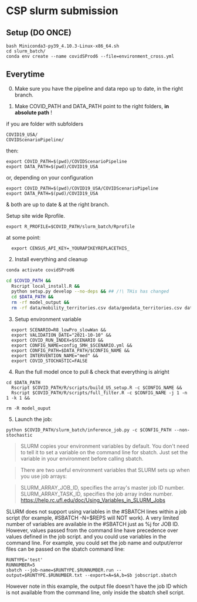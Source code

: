 # CSP slurm submission

## Setup (DO ONCE)

```
bash Miniconda3-py39_4.10.3-Linux-x86_64.sh
cd slurm_batch/
conda env create --name covidSProd6 --file=environment_cross.yml
```

## Everytime

0. Make sure you have the pipeline and data repo up to date, in the right branch.

1. Make COVID_PATH and DATA_PATH point to the right folders, **in absolute path** !

if you are folder with subfolders
```
COVID19_USA/
COVIDScenarioPipeline/
```
then:
```
export COVID_PATH=$(pwd)/COVIDScenarioPipeline
export DATA_PATH=$(pwd)/COVID19_USA
```
or, depending on your configuration
```
export COVID_PATH=$(pwd)/COVID19_USA/COVIDScenarioPipeline
export DATA_PATH=$(pwd)/COVID19_USA
```

& both are up to date & at the right branch.

Setup site wide Rprofile. 
```
export R_PROFILE=$COVID_PATH/slurm_batch/Rprofile
```

at some point:
```
  export CENSUS_API_KEY=_YOURAPIKEYREPLACETHIS_
```

2. Install everything and cleanup

```bash
conda activate covidSProd6

cd $COVID_PATH &&
  Rscript local_install.R &&
  python setup.py develop --no-deps && ## /!\ THis has changed
  cd $DATA_PATH && 
  rm -rf model_output && 
  rm -rf data/mobility_territories.csv data/geodata_territories.csv data/us_data.csv
```

3. Setup environment variable

```
  export SCENARIO=R8_lowPro_slowWan &&
  export VALIDATION_DATE="2021-10-10" &&
  export COVID_RUN_INDEX=$SCENARIO &&
  export CONFIG_NAME=config_SMH_$SCENARIO.yml &&
  export CONFIG_PATH=$DATA_PATH/$CONFIG_NAME &&
  export INTERVENTION_NAME="med" &&
  export COVID_STOCHASTIC=FALSE
```

4. Run the full model once to pull & check that everything is alright
```
cd $DATA_PATH
  Rscript $COVID_PATH/R/scripts/build_US_setup.R -c $CONFIG_NAME &&
  Rscript $COVID_PATH/R/scripts/full_filter.R -c $CONFIG_NAME -j 1 -n 1 -k 1 &&
```

```
rm -R model_ouput
```



5. Launch the job:
```
python $COVID_PATH/slurm_batch/inference_job.py -c $CONFIG_PATH --non-stochastic
```


> SLURM copies your environment variables by default. You don't need to tell it to set a variable on the command line for sbatch. Just set the variable in your environment before calling sbatch.

> There are two useful environment variables that SLURM sets up when you use job arrays:

> SLURM_ARRAY_JOB_ID, specifies the array's master job ID number.
> SLURM_ARRAY_TASK_ID, specifies the job array index number.
https://help.rc.ufl.edu/doc/Using_Variables_in_SLURM_Jobs

SLURM does not support using variables in the #SBATCH lines within a job script (for example,  #SBATCH -N=$REPS will NOT work).   A very limited number of variables are available in the #SBATCH just as %j for JOB ID.   However, values passed from the command line have precedence over values defined in the job script. and you could use variables in the command line.  For example, you could set the job name and output/error files can be passed on the sbatch command line:

```
RUNTYPE='test'
RUNNUMBER=5
sbatch --job-name=$RUNTYPE.$RUNNUMBER.run --output=$RUNTYPE.$RUNUMBER.txt --export=A=$A,b=$b jobscript.sbatch
```

However note in this example, the output file doesn't have the job ID which is not available from the command line, only inside the sbatch shell script.  